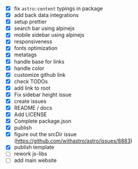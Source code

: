 - [x] fix `astro:content` typings in package
- [x] add back data integrations
- [x] setup prettier
- [x] search bar using alpinejs
- [x] mobile sidebar using alpinejs
- [x] responsiveness
- [x] fonts optimization
- [x] metatags
- [x] handle base for links
- [x] handle color
- [x] customize github link
- [x] check TODOs
- [x] add link to root
- [x] Fix sidebar height issue
- [x] create issues
- [x] README / docs
- [x] Add LICENSE
- [x] Complete package.json
- [x] publish
- [x] figure out the srcDir issue (https://github.com/withastro/astro/issues/8883)
- [x] publish template
- [ ] rework js-libs
- [ ] add main website